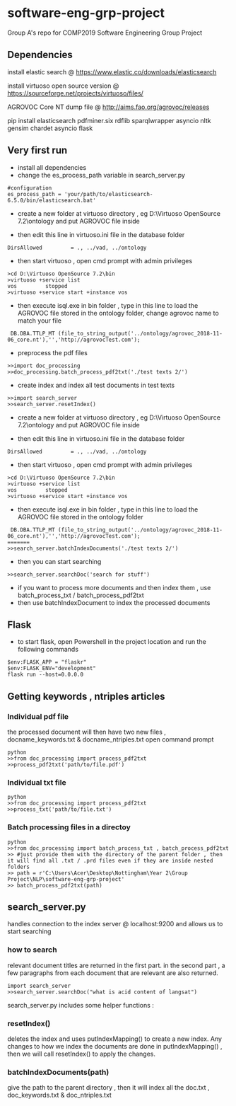 # software-eng-grp-project
Group A's repo for COMP2019 Software Engineering Group Project 

## Dependencies
install elastic search @ https://www.elastic.co/downloads/elasticsearch

install virtuoso open source version @ https://sourceforge.net/projects/virtuoso/files/

AGROVOC Core NT dump file @ http://aims.fao.org/agrovoc/releases

pip install elasticsearch pdfminer.six rdflib sparqlwrapper asyncio nltk gensim chardet asyncio flask

## Very first run
- install all dependencies
- change the es_process_path variable in search_server.py
```
#configuration
es_process_path = 'your/path/to/elasticsearch-6.5.0/bin/elasticsearch.bat'
```
- create a new folder at virtuoso directory , eg D:\Virtuoso OpenSource 7.2\ontology and put AGROVOC file inside

- then edit this line in virtuoso.ini file in the database folder
```
DirsAllowed			= ., ../vad, ../ontology
```
- then start virtuoso , open cmd prompt with admin privileges
```
>cd D:\Virtuoso OpenSource 7.2\bin
>virtuoso +service list
vos         stopped
>virtuoso +service start +instance vos
```
- then execute isql.exe in bin folder , type in this line to load the AGROVOC file stored in the ontology folder, change agrovoc name to match your file
```
 DB.DBA.TTLP_MT (file_to_string_output('../ontology/agrovoc_2018-11-06_core.nt'),'','http://agrovocTest.com');
```
- preprocess the pdf files
```
>>import doc_processing
>>doc_processing.batch_process_pdf2txt('./test texts 2/')
```
- create index and index all test documents in test texts
```
>>import search_server
>>search_server.resetIndex()
```
- create a new folder at virtuoso directory , eg D:\Virtuoso OpenSource 7.2\ontology and put AGROVOC file inside

- then edit this line in virtuoso.ini file in the database folder
```
DirsAllowed			= ., ../vad, ../ontology
```
- then start virtuoso , open cmd prompt with admin privileges
```
>cd D:\Virtuoso OpenSource 7.2\bin
>virtuoso +service list
vos         stopped
>virtuoso +service start +instance vos
```
- then execute isql.exe in bin folder , type in this line to load the AGROVOC file stored in the ontology folder
```
 DB.DBA.TTLP_MT (file_to_string_output('../ontology/agrovoc_2018-11-06_core.nt'),'','http://agrovocTest.com');
=======
>>search_server.batchIndexDocuments('./test texts 2/')
```
- then you can start searching
```
>>search_server.searchDoc('search for stuff')
```
- if you want to process more documents and then index them , use batch_process_txt / batch_process_pdf2txt 
- then use batchIndexDocument to index the processed documents

## Flask
- to start flask, open Powershell in the project location and run the following commands
```
$env:FLASK_APP = "flaskr"
$env:FLASK_ENV="development"
flask run --host=0.0.0.0
```

## Getting keywords , ntriples articles
### Individual pdf file
the processed document will then have two new files , docname_keywords.txt & docname_ntriples.txt
open command prompt
```
python
>>from doc_processing import process_pdf2txt
>>process_pdf2txt('path/to/file.pdf')
```
### Individual txt file
```
python
>>from doc_processing import process_pdf2txt
>>process_txt('path/to/file.txt')

```

### Batch processing files in a directoy
```
python
>>from doc_processing import batch_process_txt , batch_process_pdf2txt
>> #just provide them with the directory of the parent folder , then it will find all .txt / .prd files even if they are inside nested folders 
>> path = r'C:\Users\Acer\Desktop\Nottingham\Year 2\Group Project\NLP\software-eng-grp-project'
>> batch_process_pdf2txt(path)
```

## search_server.py
handles connection to the index server @ localhost:9200 and allows us to start searching

### how to search
relevant document  titles are returned in the first part.
in the second part , a few paragraphs from each document that are relevant are also returned.
```
import search_server
>>search_server.searchDoc("what is acid content of langsat")
```

search_server.py includes some helper functions :

### resetIndex()
deletes the index and uses putIndexMapping() to create a new index. Any changes to how we index the documents are done in putIndexMapping() , then we will call resetIndex() to apply the changes.

### batchIndexDocuments(path)
give the path to the parent directory , then it will index all the doc.txt , doc_keywords.txt & doc_ntriples.txt 



